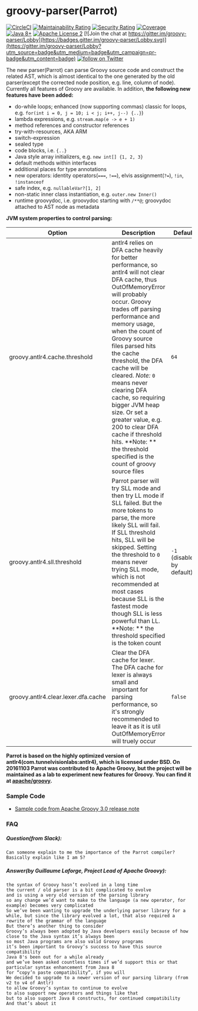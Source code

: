 # groovy-parser(Parrot)
[![CircleCI](https://circleci.com/gh/danielsun1106/groovy-parser.svg?style=svg)](https://circleci.com/gh/danielsun1106/groovy-parser)
[![Maintainability Rating](https://sonarcloud.io/api/project_badges/measure?project=danielsun1106_groovy-parser&metric=sqale_rating)](https://sonarcloud.io/dashboard?id=danielsun1106_groovy-parser)
[![Security Rating](https://sonarcloud.io/api/project_badges/measure?project=danielsun1106_groovy-parser&metric=security_rating)](https://sonarcloud.io/dashboard?id=danielsun1106_groovy-parser)
[![Coverage](https://sonarcloud.io/api/project_badges/measure?project=danielsun1106_groovy-parser&metric=coverage)](https://sonarcloud.io/dashboard?id=danielsun1106_groovy-parser)
[![Java 8+](https://img.shields.io/badge/java-8+-4c7e9f.svg)](http://www.oracle.com/technetwork/java/javase/downloads)
[![Apache License 2](https://img.shields.io/badge/license-APL2-blue.svg)](http://www.apache.org/licenses/LICENSE-2.0.txt)
[![Join the chat at https://gitter.im/groovy-parser/Lobby](https://badges.gitter.im/groovy-parser/Lobby.svg)](https://gitter.im/groovy-parser/Lobby?utm_source=badge&utm_medium=badge&utm_campaign=pr-badge&utm_content=badge)
[![follow on Twitter](https://img.shields.io/twitter/follow/daniel_sun.svg?style=social)](https://twitter.com/intent/follow?screen_name=daniel_sun)

The new parser(Parrot) can parse Groovy source code and construct the related AST, which is almost identical to the one generated by the old parser(except the corrected node position, e.g. line, column of node). Currently all features of Groovy are available. In addition, **the following new features have been added:**

* do-while loops; enhanced (now supporting commas) classic for loops, e.g. `for(int i = 0, j = 10; i < j; i++, j--) {..}`)
* lambda expressions, e.g. `stream.map(e -> e + 1)`
* method references and constructor references
* try-with-resources, AKA ARM
* switch-expression
* sealed type
* code blocks, i.e. `{..}`
* Java style array initializers, e.g. `new int[] {1, 2, 3}`
* default methods within interfaces
* additional places for type annotations
* new operators: identity operators(`===`, `!==`), elvis assignment(`?=`), `!in`, `!instanceof`
* safe index, e.g. `nullableVar?[1, 2]`
* non-static inner class instantiation, e.g. `outer.new Inner()`
* runtime groovydoc, i.e. groovydoc starting with `/**@`; groovydoc attached to AST node as metadata

**JVM system properties to control parsing:**

| Option | Description | Default | Example |
| ---- | ---- | ---- | ---- |
| groovy.antlr4.cache.threshold | antlr4 relies on DFA cache heavily for better performance, so antlr4 will not clear DFA cache, thus OutOfMemoryError will probably occur. Groovy trades off parsing performance and memory usage, when the count of Groovy source files parsed hits the cache threshold, the DFA cache will be cleared. *Note:* `0` means never clearing DFA cache, so requiring bigger JVM heap size. Or set a greater value, e.g. 200 to clear DFA cache if threshold hits. **Note: ** the threshold specified is the count of groovy source files | `64` | -Dgroovy.antlr4.cache.threshold=200 |
| groovy.antlr4.sll.threshold | Parrot parser will try SLL mode and then try LL mode if SLL failed. But the more tokens to parse, the more likely SLL will fail. If SLL threshold hits, SLL will be skipped. Setting the threshold to `0` means never trying SLL mode, which is not recommended at most cases because SLL is the fastest mode though SLL is less powerful than LL. **Note: ** the threshold specified is the token count | `-1` (disabled by default) | -Dgroovy.antlr4.sll.threshold=1000 |
| groovy.antlr4.clear.lexer.dfa.cache | Clear the DFA cache for lexer. The DFA cache for lexer is always small and important for parsing performance, so it's strongly recommended to leave it as it is util OutOfMemoryError will truely occur | `false` | -Dgroovy.antlr4.clear.lexer.dfa.cache=true |



**Parrot is based on the highly optimized version of antlr4(com.tunnelvisionlabs:antlr4), which is licensed under BSD. On 20161103 Parrot was contributed to Apache Groovy, but the project will be maintained as a lab to experiment new features for Groovy. You can find it at [apache/groovy](https://github.com/apache/groovy/tree/master/subprojects/parser-antlr4).**

### Sample Code
* [Sample code from Apache Groovy 3.0 release note](http://groovy-lang.org/releasenotes/groovy-3.0.html)

### FAQ

##### Question(from Slack):
```
Can someone explain to me the importance of the Parrot compiler? Basically explain like I am 5?
```
##### Answer(by Guillaume Laforge, Project Lead of Apache Groovy):
```
the syntax of Groovy hasn’t evolved in a long time
the current / old parser is a bit complicated to evolve
and is using a very old version of the parsing library
so any change we’d want to make to the language (a new operator, for example) becomes very complicated
So we’ve been wanting to upgrade the underlying parser library for a while, but since the library evolved a lot, that also required a rewrite of the grammar of the language
But there’s another thing to consider
Groovy’s always been adopted by Java developers easily because of how close to the Java syntax it’s always been
so most Java programs are also valid Groovy programs
it’s been important to Groovy’s success to have this source compatibility
Java 8's been out for a while already
and we’ve been asked countless times if we’d support this or that particular syntax enhancement from Java 8
for “copy’n paste compatibility”, if you will
We decided to upgrade to a newer version of our parsing library (from v2 to v4 of Antlr)
to allow Groovy’s syntax to continue to evolve
to also support new operators and things like that
but to also support Java 8 constructs, for continued compatibility
And that’s about it
```

